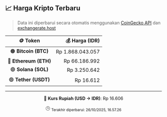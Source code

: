 

<!-- HARGA_KRIPTO -->
## 📈 Harga Kripto Terbaru

> Data ini diperbarui secara otomatis menggunakan [CoinGecko API](https://www.coingecko.com/) dan [exchangerate.host](https://exchangerate.host/)

<div align="center">

| 🪙 Token | 💰 Harga (IDR) |
|:------:|---------------:|
| 🟠 **Bitcoin (BTC)**   | Rp 1.868.043.057 |
| 🔵 **Ethereum (ETH)**  | Rp 66.186.992 |
| 🟣 **Solana (SOL)**    | Rp 3.250.642 |
| 🟢 **Tether (USDT)**   | Rp 16.612 |

---

💱 **Kurs Rupiah (USD → IDR)**: Rp 16.606

🕒 <sub>Terakhir diperbarui: 26/10/2025, 16.57.26</sub>

</div>
<!-- /HARGA_KRIPTO -->